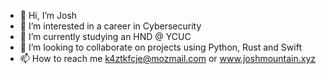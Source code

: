 - 👋 Hi, I’m Josh
- 👀 I’m interested in a career in Cybersecurity
- 🌱 I’m currently studying an HND @ YCUC
- 💞️ I’m looking to collaborate on projects using Python, Rust and Swift
- 📫 How to reach me k4ztkfcje@mozmail.com or www.joshmountain.xyz

<!---
710052/710052 is a ✨ special ✨ repository because its `README.md` (this file) appears on your GitHub profile.
You can click the Preview link to take a look at your changes.
--->
